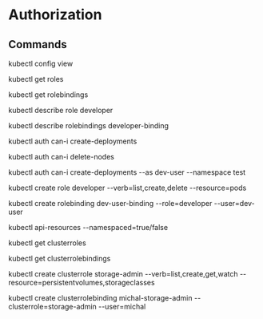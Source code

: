 # Authorization

## Commands

kubectl config view

kubectl get roles

kubectl get rolebindings

kubectl describe role developer

kubectl describe rolebindings developer-binding

kubectl auth can-i create-deployments

kubectl auth can-i delete-nodes

kubectl auth can-i create-deployments --as dev-user --namespace test

kubectl create role developer --verb=list,create,delete --resource=pods

kubectl create rolebinding dev-user-binding --role=developer --user=dev-user

kubectl api-resources --namespaced=true/false

kubectl get clusterroles

kubectl get clusterrolebindings

kubectl create clusterrole storage-admin --verb=list,create,get,watch --resource=persistentvolumes,storageclasses

kubectl create clusterrolebinding michal-storage-admin --clusterrole=storage-admin --user=michal
